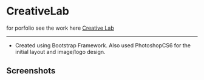 # CreativeLab
for porfolio see the work here [Creative Lab](https://marievyyy.github.io/CreativeLab/)

***
* Created using Bootstrap Framework. Also used PhotoshopCS6 for the initial layout and image/logo design.

## Screenshots
